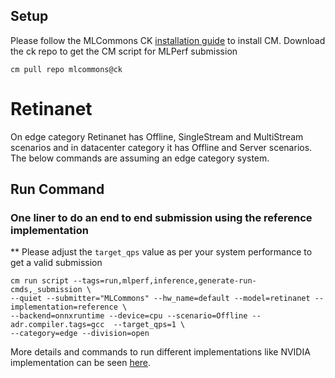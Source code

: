 ## Setup

Please follow the MLCommons CK [installation guide](https://github.com/mlcommons/ck/blob/master/docs/installation.md) to install CM.
Download the ck repo to get the CM script for MLPerf submission

```
cm pull repo mlcommons@ck
```

# Retinanet

On edge category Retinanet has Offline, SingleStream and MultiStream scenarios and in datacenter category it has Offline and Server scenarios. The below commands are assuming an edge category system. 

## Run Command

### One liner to do an end to end submission using the reference implementation

** Please adjust the `target_qps` value as per your system performance to get a valid submission

```
cm run script --tags=run,mlperf,inference,generate-run-cmds,_submission \
--quiet --submitter="MLCommons" --hw_name=default --model=retinanet --implementation=reference \
--backend=onnxruntime --device=cpu --scenario=Offline --adr.compiler.tags=gcc  --target_qps=1 \
--category=edge --division=open
```

More details and commands to run different implementations like NVIDIA implementation can be seen [here](https://github.com/ctuning/mlcommons-ck/tree/master/docs/mlperf/retinanet).


